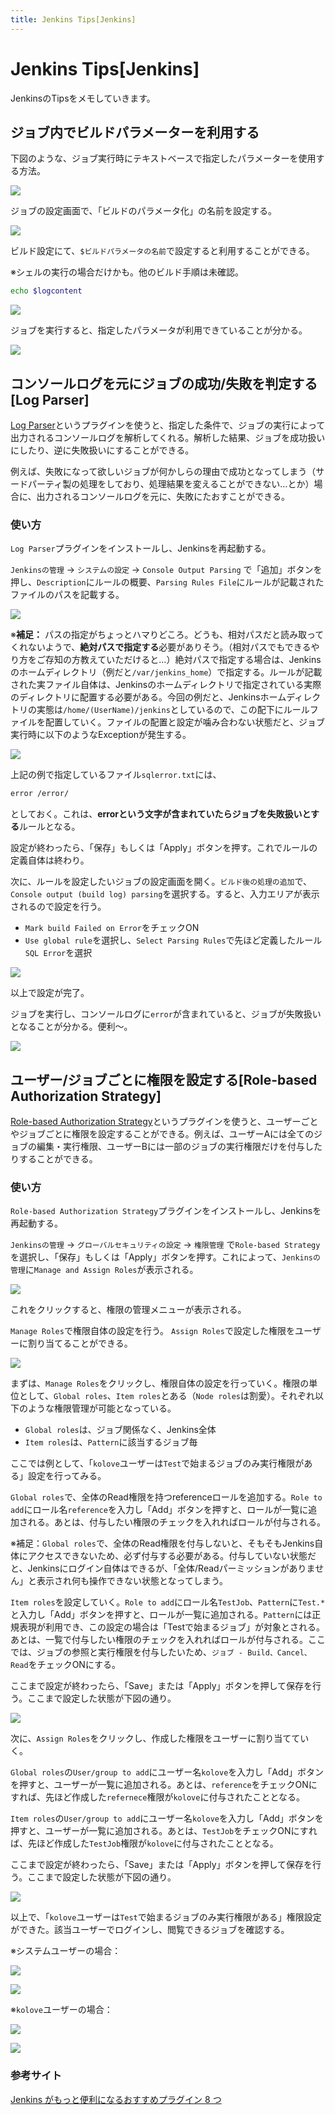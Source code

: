 ```yaml
---
title: Jenkins Tips[Jenkins]
---
```


# Jenkins Tips[Jenkins]

JenkinsのTipsをメモしていきます。

## ジョブ内でビルドパラメーターを利用する

下図のような、ジョブ実行時にテキストベースで指定したパラメーターを使用する方法。

![](../src/../.vuepress/public/images/memo/20200829173922.png)

ジョブの設定画面で、「ビルドのパラメータ化」の名前を設定する。

![](../src/../.vuepress/public/images/memo/20200829174144.png)

ビルド設定にて、`$ビルドパラメータの名前`で設定すると利用することができる。

※シェルの実行の場合だけかも。他のビルド手順は未確認。

```bash
echo $logcontent
```

![](../src/../.vuepress/public/images/memo/20200829174501.png)

ジョブを実行すると、指定したパラメータが利用できていることが分かる。

![](../src/../.vuepress/public/images/memo/20200829175211.png)

## コンソールログを元にジョブの成功/失敗を判定する[Log Parser]

[Log Parser](https://plugins.jenkins.io/log-parser/#documentation)というプラグインを使うと、指定した条件で、ジョブの実行によって出力されるコンソールログを解析してくれる。解析した結果、ジョブを成功扱いにしたり、逆に失敗扱いにすることができる。

例えば、失敗になって欲しいジョブが何かしらの理由で成功となってしまう（サードパーティ製の処理をしており、処理結果を変えることができない…とか）場合に、出力されるコンソールログを元に、失敗にたおすことができる。

### 使い方

`Log Parser`プラグインをインストールし、Jenkinsを再起動する。

`Jenkinsの管理` -> `システムの設定` -> `Console Output Parsing` で「追加」ボタンを押し、`Description`にルールの概要、`Parsing Rules File`にルールが記載されたファイルのパスを記載する。

![](../src/../.vuepress/public/images/jenkinstips/20200830004004.png)

※**補足：** パスの指定がちょっとハマりどころ。どうも、相対パスだと読み取ってくれないようで、**絶対パスで指定する**必要がありそう。（相対パスでもできるやり方をご存知の方教えていただけると…）絶対パスで指定する場合は、Jenkinsのホームディレクトリ（例だと`/var/jenkins_home`）で指定する。ルールが記載された実ファイル自体は、Jenkinsのホームディレクトリで指定されている実際のディレクトリに配置する必要がある。今回の例だと、Jenkinsホームディレクトリの実態は`/home/(UserName)/jenkins`としているので、この配下にルールファイルを配置していく。ファイルの配置と設定が噛み合わない状態だと、ジョブ実行時に以下のようなExceptionが発生する。

![](../src/../.vuepress/public/images/jenkinstips/20200830010550.png)

上記の例で指定しているファイル`sqlerror.txt`には、

```txt
error /error/
```

としておく。これは、**errorという文字が含まれていたらジョブを失敗扱いとする**ルールとなる。

設定が終わったら、「保存」もしくは「Apply」ボタンを押す。これでルールの定義自体は終わり。

次に、ルールを設定したいジョブの設定画面を開く。`ビルド後の処理の追加`で、`Console output (build log) parsing`を選択する。すると、入力エリアが表示されるので設定を行う。

 - `Mark build Failed on Error`をチェックON
 - `Use global rule`を選択し、`Select Parsing Rules`で先ほど定義したルール`SQL Error`を選択

![](../src/../.vuepress/public/images/jenkinstips/20200830010014.png)

以上で設定が完了。

ジョブを実行し、コンソールログに`error`が含まれていると、ジョブが失敗扱いとなることが分かる。便利～。

![](../src/../.vuepress/public/images/jenkinstips/20200830012450.png)

## ユーザー/ジョブごとに権限を設定する[Role-based Authorization Strategy]

[Role-based Authorization Strategy](https://plugins.jenkins.io/role-strategy/)というプラグインを使うと、ユーザーごとやジョブごとに権限を設定することができる。例えば、ユーザーAには全てのジョブの編集・実行権限、ユーザーBには一部のジョブの実行権限だけを付与したりすることができる。

### 使い方

`Role-based Authorization Strategy`プラグインをインストールし、Jenkinsを再起動する。

`Jenkinsの管理` -> `グローバルセキュリティの設定` -> `権限管理` で`Role-based Strategy`を選択し、「保存」もしくは「Apply」ボタンを押す。これによって、`Jenkinsの管理`に`Manage and Assign Roles`が表示される。

![](../src/../.vuepress/public/images/jenkinstips/20200831143026.png)

これをクリックすると、権限の管理メニューが表示される。

`Manage Roles`で権限自体の設定を行う。
`Assign Roles`で設定した権限をユーザーに割り当てることができる。

![](../src/../.vuepress/public/images/jenkinstips/20200831143101.png)

まずは、`Manage Roles`をクリックし、権限自体の設定を行っていく。権限の単位として、`Global roles`、`Item roles`とある（`Node roles`は割愛）。それぞれ以下のような権限管理が可能となっている。

 - `Global roles`は、ジョブ関係なく、Jenkins全体
 - `Item roles`は、`Pattern`に該当するジョブ毎

ここでは例として、「`kolove`ユーザーは`Test`で始まるジョブのみ実行権限がある」設定を行ってみる。

`Global roles`で、全体のRead権限を持つreferenceロールを追加する。`Role to add`にロール名`reference`を入力し「Add」ボタンを押すと、ロールが一覧に追加される。あとは、付与したい権限のチェックを入れればロールが付与される。

※補足：`Global roles`で、全体のRead権限を付与しないと、そもそもJenkins自体にアクセスできないため、必ず付与する必要がある。付与していない状態だと、Jenkinsにログイン自体はできるが、「全体/Readパーミッションがありません」と表示され何も操作できない状態となってしまう。

`Item roles`を設定していく。`Role to add`にロール名`TestJob`、`Pattern`に`Test.*`と入力し「Add」ボタンを押すと、ロールが一覧に追加される。`Pattern`には正規表現が利用でき、この設定の場合は「Testで始まるジョブ」が対象とされる。あとは、一覧で付与したい権限のチェックを入れればロールが付与される。ここでは、ジョブの参照と実行権限を付与したいため、`ジョブ - Build、Cancel、Read`をチェックONにする。

ここまで設定が終わったら、「Save」または「Apply」ボタンを押して保存を行う。ここまで設定した状態が下図の通り。

![](../src/../.vuepress/public/images/jenkinstips/20200831144652.png)

次に、`Assign Roles`をクリックし、作成した権限をユーザーに割り当てていく。

`Global roles`の`User/group to add`にユーザー名`kolove`を入力し「Add」ボタンを押すと、ユーザーが一覧に追加される。あとは、`reference`をチェックONにすれば、先ほど作成した`refernece`権限が`kolove`に付与されたこととなる。

`Item roles`の`User/group to add`にユーザー名`kolove`を入力し「Add」ボタンを押すと、ユーザーが一覧に追加される。あとは、`TestJob`をチェックONにすれば、先ほど作成した`TestJob`権限が`kolove`に付与されたこととなる。

ここまで設定が終わったら、「Save」または「Apply」ボタンを押して保存を行う。ここまで設定した状態が下図の通り。

![](../src/../.vuepress/public/images/jenkinstips/20200831150502.png)

以上で、「`kolove`ユーザーは`Test`で始まるジョブのみ実行権限がある」権限設定ができた。該当ユーザーでログインし、閲覧できるジョブを確認する。

※システムユーザーの場合：

![](../src/../.vuepress/public/images/jenkinstips/20200831150921.png)

![](../src/../.vuepress/public/images/jenkinstips/20200831151219.png)

※`kolove`ユーザーの場合：

![](../src/../.vuepress/public/images/jenkinstips/20200831150946.png)

![](../src/../.vuepress/public/images/jenkinstips/20200831151250.png)

### 参考サイト

[Jenkins がもっと便利になるおすすめプラグイン 8 つ](https://blog.fenrir-inc.com/jp/2012/12/jenkins_plugins.html)
